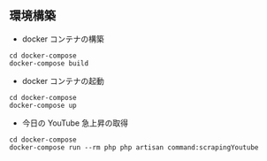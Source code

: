 ## 環境構築

- docker コンテナの構築

```
cd docker-compose
docker-compose build
```

- docker コンテナの起動

```
cd docker-compose
docker-compose up
```

- 今日の YouTube 急上昇の取得

```
cd docker-compose
docker-compose run --rm php php artisan command:scrapingYoutube
```
